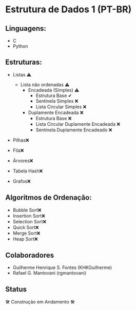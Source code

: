 # Estrutura de Dados 1 (PT-BR)

## Linguagens:
* C 
* Python 

## Estruturas:
* Listas ⚠
  * Lista não ordenadas ⚠
    * Encadeada (Simples)  ⚠
      * Estrutura Base ✔
      * Sentinela Simples ❌
      * Lista Circular Simples ❌
    * Duplamente Encadeada ❌
      * Estrutura Base ❌
      * Lista Circular Duplamente Encadeada ❌
      * Sentinela Duplamente Encadeado ❌
      
* Pilhas❌
* Fila❌
* Árvores❌
* Tabela Hash❌
* Grafos❌

## Algoritmos de Ordenação:

* Bubble Sort❌
* Insertion Sort❌
* Selection Sort❌
* Quick Sort❌
* Merge Sort❌
* Heap Sort❌

## Colaboradores
* Guilherme Henrique S. Fontes (KHKGuilherme)
* Rafael G. Mantovani (rgmantovani)


## Status
🛠 Construção em Andamento 🛠
